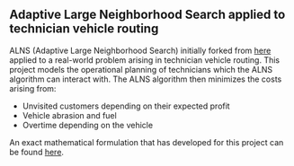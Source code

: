 ## Adaptive Large Neighborhood Search applied to technician vehicle routing

ALNS (Adaptive Large Neighborhood Search) initially forked from [here](https://github.com/N-Wouda/ALNS) applied to a real-world problem arising in technician vehicle routing. This project models the operational planning of technicians which the ALNS algorithm can interact with. The ALNS algorithm then minimizes the costs arising from:

* Unvisited customers depending on their expected profit
* Vehicle abrasion and fuel
* Overtime depending on the vehicle

An exact mathematical formulation that has developed for this project can be found [here](docs/Problem.pdf).